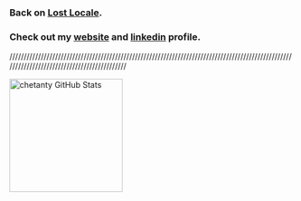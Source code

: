 ### Back on [Lost Locale](https://www.lostlocale.com/).

### Check out my [website](https://chetantyagi.com/) and [linkedin](https://www.linkedin.com/in/chetantyagi06/) profile.
////////////////////////////////////////////////////////////////////////////////////////////////////////////////////////////////////////////
<!--
**chetanty/chetanty** is a ✨ _special_ ✨ repository because its `README.md` (this file) appears on your GitHub profile.

Here are some ideas to get you started:

- 🔭 I’m currently working on ...
- 🌱 I’m currently learning ...
- 👯 I’m looking to collaborate on ...
- 🤔 I’m looking for help with ...
- 💬 Ask me about ...
- 📫 How to reach me: ...
- 😄 Pronouns: ...
- ⚡ Fun fact: ...
-->

<div>
  <img src="https://stats-54r4.vercel.app/api?username=chetanty&show_icons=true&title_color=ffc30b&icon_color=ffc30b&text_color=ffc30b&bg_color=2c2c2c" alt="chetanty GitHub Stats" height="200px"/>
</div>


